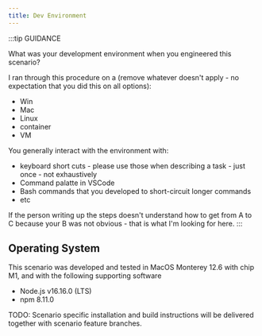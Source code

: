 ```yaml
---
title: Dev Environment
---
```


:::tip GUIDANCE

 What was your development environment when you engineered this scenario? 

I ran through this procedure on a (remove whatever doesn't apply - no expectation that you did this on all options):

* Win
* Mac
* Linux
* container
* VM

You generally interact with the environment with:

* keyboard short cuts - please use those when describing a task - just once - not exhaustively
* Command palatte in VSCode
* Bash commands that you developed to short-circuit longer commands
* etc

If the person writing up the steps doesn't understand how to get from A to C because your B was not obvious - that is what I'm looking for here. 
:::

## Operating System

This scenario was developed and tested in MacOS Monterey 12.6 with chip M1, and with the following supporting software
- Node.js v16.16.0 (LTS)
- npm 8.11.0

TODO: Scenario specific installation and build instructions will be delivered together with scenario feature branches.